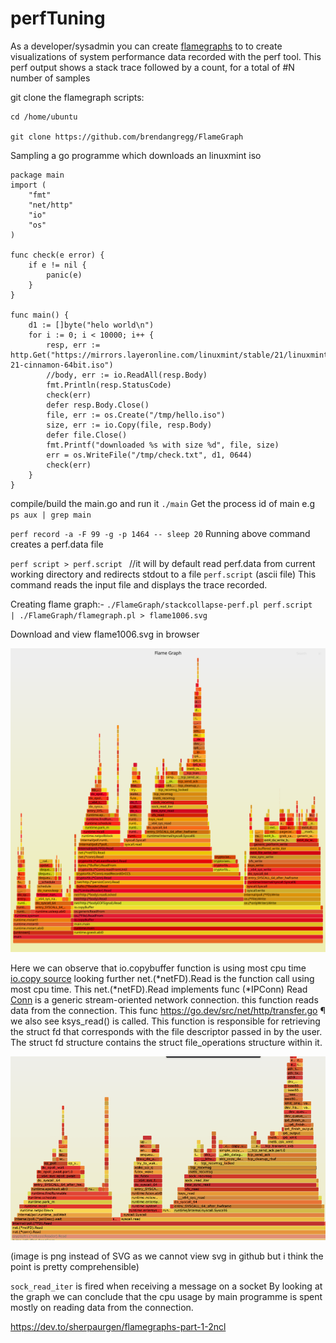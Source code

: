 # perfTuning

As a developer/sysadmin you can create [flamegraphs](https://github.com/brendangregg/FlameGraph) to to create visualizations of system performance data recorded with the perf tool. This perf output shows a stack trace followed by a count, for a total of #N number of samples

git clone the flamegraph scripts:
```
cd /home/ubuntu

git clone https://github.com/brendangregg/FlameGraph
```

Sampling a go programme which downloads an linuxmint iso

```
package main
import (
    "fmt"
    "net/http"
    "io"
    "os"
)

func check(e error) {
    if e != nil {
        panic(e)
    }
}

func main() {
    d1 := []byte("helo world\n")
    for i := 0; i < 10000; i++ {
        resp, err := http.Get("https://mirrors.layeronline.com/linuxmint/stable/21/linuxmint-21-cinnamon-64bit.iso")
        //body, err := io.ReadAll(resp.Body)
        fmt.Println(resp.StatusCode)
        check(err)
        defer resp.Body.Close()
        file, err := os.Create("/tmp/hello.iso")
        size, err := io.Copy(file, resp.Body)
        defer file.Close()
        fmt.Printf("downloaded %s with size %d", file, size)
        err = os.WriteFile("/tmp/check.txt", d1, 0644)
        check(err)
    }
}
```
compile/build the main.go and run it `./main`
Get the process id of main e.g `ps aux | grep main`

`perf record -a -F 99 -g -p 1464 -- sleep 20`
Running above command creates a perf.data file

`perf script > perf.script ` //it will by default read perf.data from current working directory and redirects stdout to a file `perf.script` (ascii file)
This command reads the input file and displays the trace recorded.

Creating flame graph:-
`./FlameGraph/stackcollapse-perf.pl perf.script  | ./FlameGraph/flamegraph.pl > flame1006.svg`

Download and view flame1006.svg in browser

![flame1006.svg](https://github.com/sherpaurgen/perfTuning/blob/main/flame1006.svg?raw=true"flame1006.svg")

Here we can observe that io.copybuffer function is using most cpu time [io.copy source](https://cs.opensource.google/go/go/+/refs/tags/go1.19.2:src/io/io.go;l=386)
looking further net.(*netFD).Read is the function call using most cpu time. This net.(*netFD).Read implements func (*IPConn) Read
[Conn](https://pkg.go.dev/net#Conn) is a generic stream-oriented network connection.
this function reads data from the connection. This func https://go.dev/src/net/http/transfer.go ¶
we also see ksys_read() is called. This function is responsible for retrieving the struct fd that corresponds with the file descriptor passed in by the user. The struct fd structure contains the struct file_operations structure within it.

![fg2.png](https://github.com/sherpaurgen/perfTuning/blob/main/fg2.png "fg2.png")

(image is png instead of SVG as we cannot view svg in github but i think the point is pretty comprehensible)

`sock_read_iter` is fired when receiving a message on a socket
By looking at the graph we can conclude that the cpu usage by main programme is spent mostly on reading data from the connection.

https://dev.to/sherpaurgen/flamegraphs-part-1-2ncl
